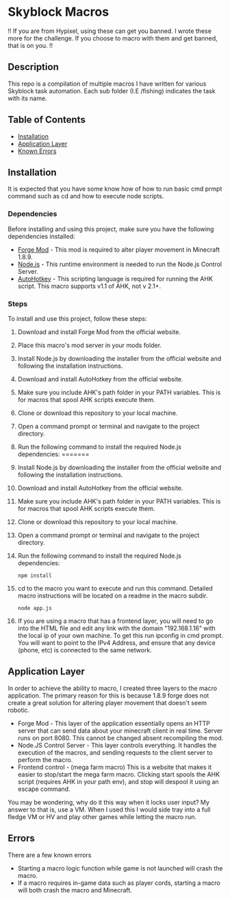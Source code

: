 # Skyblock Macros

!! If you are from Hypixel, using these can get you banned. I wrote these more for the challenge. If you choose to macro with them and get banned, that is on you. !!

## Description

This repo is a compilation of multiple macros I have written for various Skyblock task automation. Each sub folder (I.E /fishing) indicates the task with its name. 

## Table of Contents

- [Installation](#installation)
- [Application Layer](#Application_Layer)
- [Known Errors](#Errors)

## Installation

It is expected that you have some know how of how to run basic cmd prmpt command such as cd and how to execute node scripts.

### Dependencies

Before installing and using this project, make sure you have the following dependencies installed:

- [Forge Mod](https://files.minecraftforge.net/) - This mod is required to alter player movement in Minecraft 1.8.9.
- [Node.js](https://nodejs.org/) - This runtime environment is needed to run the Node.js Control Server.
- [AutoHotkey](https://www.autohotkey.com/) - This scripting language is required for running the AHK script. This macro supports v1.1 of AHK, not v 2.1+.

### Steps

To install and use this project, follow these steps:

1. Download and install Forge Mod from the official website.
2. Place this macro's mod server in your mods folder.
3. Install Node.js by downloading the installer from the official website and following the installation instructions.
4. Download and install AutoHotkey from the official website.
5. Make sure you include AHK's path folder in your PATH variables. This is for macros that spool AHK scripts execute them.
6. Clone or download this repository to your local machine.
7. Open a command prompt or terminal and navigate to the project directory.
8. Run the following command to install the required Node.js dependencies:
=======
2. Install Node.js by downloading the installer from the official website and following the installation instructions.
3. Download and install AutoHotkey from the official website.
4. Make sure you include AHK's path folder in your PATH variables. This is for macros that spool AHK scripts execute them.
4. Clone or download this repository to your local machine.
5. Open a command prompt or terminal and navigate to the project directory.
6. Run the following command to install the required Node.js dependencies:

    ```
    npm install
    ```

9. cd to the macro you want to execute and run this command. Detailed macro instructions will be located on a readme in the macro subdir.

    ```
    node app.js
    ```
10. If you are using a macro that has a frontend layer, you will need to go into the HTML file and edit any link with the domain "192.168.1.16" with the local ip of your own machine. To get this run ipconfig in cmd prompt. You will want to point to the IPv4 Address, and ensure that any device (phone, etc) is connected to the same network.



## Application Layer

In order to achieve the ability to macro, I created three layers to the macro application. The primary reason for this is because 1.8.9 forge does not create a great solution for altering player movement that doesn't seem robotic. 

- Forge Mod - This layer of the application essentially opens an HTTP server that can send data about your minecraft client in real time. Server runs on port 8080. This cannot be changed absent recompiling the mod.
- Node.JS Control Server - This layer controls everything. It handles the execution of the macros, and sending requests to the client server to perform the macro.
- Frontend control - (mega farm macro) This is a website that makes it easier to stop/start the mega farm macro. Clicking start spools the AHK script (requires AHK in your path env), and stop will despool it using an escape command.

You may be wondering, why do it this way when it locks user input? My answer to that is, use a VM. When I used this I would side tray into a full fledge VM or HV and play other games while letting the macro run.

## Errors
There are a few known errors

- Starting a macro logic function while game is not launched will crash the macro.
- If a macro requires in-game data such as player cords, starting a macro will both crash the macro and Minecraft.



